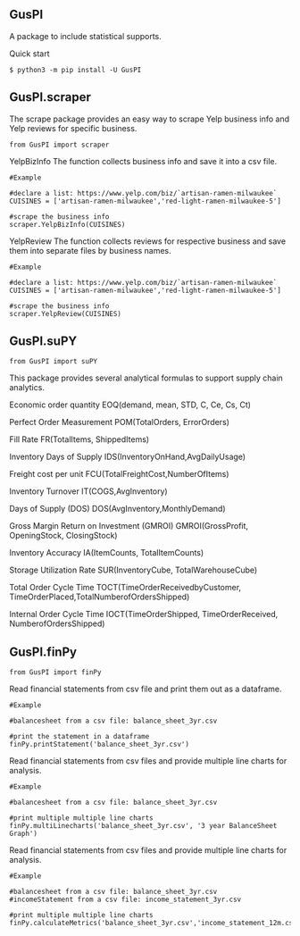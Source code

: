## GusPI
A package to include statistical supports.

Quick start

```
$ python3 -m pip install -U GusPI
```

## GusPI.scraper

The scrape package provides an easy way to scrape Yelp business info and Yelp reviews for specific business.

```
from GusPI import scraper
```

YelpBizInfo
The function collects business info and save it into a csv file.

```
#Example

#declare a list: https://www.yelp.com/biz/`artisan-ramen-milwaukee`
CUISINES = ['artisan-ramen-milwaukee','red-light-ramen-milwaukee-5']

#scrape the business info
scraper.YelpBizInfo(CUISINES)
```

YelpReview
The function collects reviews for respective business and save them into separate files by business names.
```
#Example

#declare a list: https://www.yelp.com/biz/`artisan-ramen-milwaukee`
CUISINES = ['artisan-ramen-milwaukee','red-light-ramen-milwaukee-5']

#scrape the business info
scraper.YelpReview(CUISINES)
```

## GusPI.suPY

```
from GusPI import suPY
```

This package provides several analytical formulas to support supply chain analytics.

Economic order quantity
EOQ(demand, mean, STD, C, Ce, Cs, Ct)

Perfect Order Measurement
POM(TotalOrders, ErrorOrders)

Fill Rate
FR(TotalItems, ShippedItems)

Inventory Days of Supply
IDS(InventoryOnHand,AvgDailyUsage)

Freight cost per unit
FCU(TotalFreightCost,NumberOfItems)

Inventory Turnover
IT(COGS,AvgInventory)

Days of Supply (DOS)
DOS(AvgInventory,MonthlyDemand)

Gross Margin Return on Investment (GMROI)
GMROI(GrossProfit, OpeningStock, ClosingStock)

Inventory Accuracy
IA(ItemCounts, TotalItemCounts)

Storage Utilization Rate
SUR(InventoryCube, TotalWarehouseCube)

Total Order Cycle Time
TOCT(TimeOrderReceivedbyCustomer, TimeOrderPlaced,TotalNumberofOrdersShipped)

Internal Order Cycle Time
IOCT(TimeOrderShipped, TimeOrderReceived, NumberofOrdersShipped)

## GusPI.finPy

```
from GusPI import finPy
```

Read financial statements from csv file and print them out as a dataframe.

```
#Example

#balancesheet from a csv file: balance_sheet_3yr.csv

#print the statement in a dataframe
finPy.printStatement('balance_sheet_3yr.csv')
```

Read financial statements from csv files and provide multiple line charts for analysis.

```
#Example

#balancesheet from a csv file: balance_sheet_3yr.csv

#print multiple multiple line charts
finPy.multiLinecharts('balance_sheet_3yr.csv', '3 year BalanceSheet Graph')
```

Read financial statements from csv files and provide multiple line charts for analysis.

```
#Example

#balancesheet from a csv file: balance_sheet_3yr.csv
#incomeStatement from a csv file: income_statement_3yr.csv

#print multiple multiple line charts
finPy.calculateMetrics('balance_sheet_3yr.csv','income_statement_12m.csv')
```
